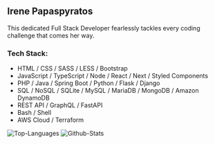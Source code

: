 ## Irene Papaspyratos

This dedicated Full Stack Developer fearlessly tackles every coding challenge that comes her way.

### Tech Stack:

- HTML / CSS / SASS / LESS / Bootstrap 
- JavaScript / TypeScript / Node / React / Next / Styled Components 
- PHP / Java / Spring Boot / Python / Flask / Django
- SQL / NoSQL / SQLite / MySQL / MariaDB / MongoDB / Amazon DynamoDB
- REST API / GraphQL / FastAPI
- Bash / Shell 
- AWS Cloud / Terraform 


![Top-Languages](https://github-readme-stats.vercel.app/api/top-langs/?username=irenepapaspyratos&theme=default&hide_border=false&include_all_commits=true&count_private=true&langs_count=10&layout=compact) 
![Github-Stats](https://github-readme-stats.vercel.app/api?username=irenepapaspyratos&custom_title=Irene+Papaspyratos%27+GitHub+Stats&theme=default&show_icons=true&hide_border=false&count_private=true&line_height=28) 
